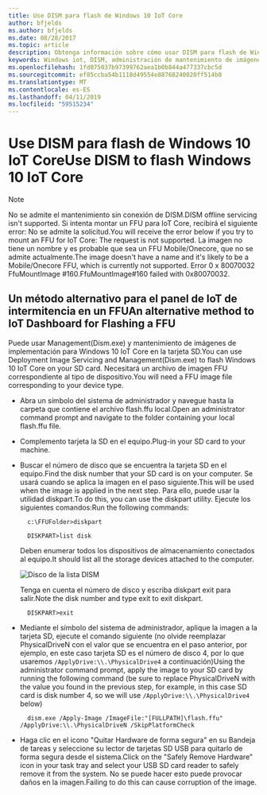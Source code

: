 ```yaml
---
title: Use DISM para flash de Windows 10 IoT Core
author: bfjelds
ms.author: bfjelds
ms.date: 08/28/2017
ms.topic: article
description: Obtenga información sobre cómo usar DISM para flash de Windows 10 IoT Core en un tarjeta SD micro.
keywords: Windows iot, DISM, administración de mantenimiento de imágenes implementación, tarjeta SD, flash, sistema operativo
ms.openlocfilehash: 1fd075037b97399762aea1b0b844a477337cbc5d
ms.sourcegitcommit: ef85ccba54b1118d49554e88768240020ff514b0
ms.translationtype: MT
ms.contentlocale: es-ES
ms.lasthandoff: 04/11/2019
ms.locfileid: "59515234"
---
```

# <a name="use-dism-to-flash-windows-10-iot-core"></a><span data-ttu-id="de062-104">Use DISM para flash de Windows 10 IoT Core</span><span class="sxs-lookup"><span data-stu-id="de062-104">Use DISM to flash Windows 10 IoT Core</span></span>

> [!NOTE]
> <span data-ttu-id="de062-105">No se admite el mantenimiento sin conexión de DISM.</span><span class="sxs-lookup"><span data-stu-id="de062-105">DISM offline servicing isn't supported.</span></span> <span data-ttu-id="de062-106">Si intenta montar un FFU para IoT Core, recibirá el siguiente error: No se admite la solicitud.</span><span class="sxs-lookup"><span data-stu-id="de062-106">You will receive the error below if you try to mount an FFU for IoT Core: The request is not supported.</span></span>
> <span data-ttu-id="de062-107">La imagen no tiene un nombre y es probable que sea un FFU Mobile/Onecore, que no se admite actualmente.</span><span class="sxs-lookup"><span data-stu-id="de062-107">The image doesn't have a name and it's likely to be a Mobile/Onecore FFU, which is currently not supported.</span></span>
> <span data-ttu-id="de062-108">Error 0 x 80070032 FfuMountImage #160.</span><span class="sxs-lookup"><span data-stu-id="de062-108">FfuMountImage#160 failed with 0x80070032.</span></span>

## <a name="an-alternative-method-to-iot-dashboard-for-flashing-a-ffu"></a><span data-ttu-id="de062-109">Un método alternativo para el panel de IoT de intermitencia en un FFU</span><span class="sxs-lookup"><span data-stu-id="de062-109">An alternative method to IoT Dashboard for Flashing a FFU</span></span>

<span data-ttu-id="de062-110">Puede usar Management(Dism.exe) y mantenimiento de imágenes de implementación para Windows 10 IoT Core en la tarjeta SD.</span><span class="sxs-lookup"><span data-stu-id="de062-110">You can use Deployment Image Servicing and Management(Dism.exe) to flash Windows 10 IoT Core on your SD card.</span></span> <span data-ttu-id="de062-111">Necesitará un archivo de imagen FFU correspondiente al tipo de dispositivo.</span><span class="sxs-lookup"><span data-stu-id="de062-111">You will need a FFU image file corresponding to your device type.</span></span> 

* <span data-ttu-id="de062-112">Abra un símbolo del sistema de administrador y navegue hasta la carpeta que contiene el archivo flash.ffu local.</span><span class="sxs-lookup"><span data-stu-id="de062-112">Open an administrator command prompt and navigate to the folder containing your local flash.ffu file.</span></span>

* <span data-ttu-id="de062-113">Complemento tarjeta la SD en el equipo.</span><span class="sxs-lookup"><span data-stu-id="de062-113">Plug-in your SD card to your machine.</span></span> 

* <span data-ttu-id="de062-114">Buscar el número de disco que se encuentra la tarjeta SD en el equipo.</span><span class="sxs-lookup"><span data-stu-id="de062-114">Find the disk number that your SD card is on your computer.</span></span>  <span data-ttu-id="de062-115">Se usará cuando se aplica la imagen en el paso siguiente.</span><span class="sxs-lookup"><span data-stu-id="de062-115">This will be used when the image is applied in the next step.</span></span>  <span data-ttu-id="de062-116">Para ello, puede usar la utilidad diskpart.</span><span class="sxs-lookup"><span data-stu-id="de062-116">To do this, you can use the diskpart utility.</span></span>  <span data-ttu-id="de062-117">Ejecute los siguientes comandos:</span><span class="sxs-lookup"><span data-stu-id="de062-117">Run the following commands:</span></span>

        c:\FFUFolder>diskpart

        DISKPART>list disk

    <span data-ttu-id="de062-118">Deben enumerar todos los dispositivos de almacenamiento conectados al equipo.</span><span class="sxs-lookup"><span data-stu-id="de062-118">It should list all the storage devices attached to the computer.</span></span> 

    ![Disco de la lista DISM](../media/Dism/DiskpartListDisk.png)

    <span data-ttu-id="de062-120">Tenga en cuenta el número de disco y escriba diskpart exit para salir.</span><span class="sxs-lookup"><span data-stu-id="de062-120">Note the disk number and type exit to exit diskpart.</span></span> 

        DISKPART>exit

* <span data-ttu-id="de062-121">Mediante el símbolo del sistema de administrador, aplique la imagen a la tarjeta SD, ejecute el comando siguiente (no olvide reemplazar PhysicalDriveN con el valor que se encuentra en el paso anterior, por ejemplo, en este caso tarjeta SD es el número de disco 4, por lo que usaremos `/ApplyDrive:\\.\PhysicalDrive4` a continuación)</span><span class="sxs-lookup"><span data-stu-id="de062-121">Using the administrator command prompt, apply the image to your SD card by running the following command (be sure to replace PhysicalDriveN with the value you found in the previous step, for example, in this case SD card is disk number 4, so we will use  `/ApplyDrive:\\.\PhysicalDrive4` below)</span></span>

        dism.exe /Apply-Image /ImageFile:"[FULLPATH]\flash.ffu" /ApplyDrive:\\.\PhysicalDriveN /SkipPlatformCheck

* <span data-ttu-id="de062-122">Haga clic en el icono "Quitar Hardware de forma segura" en su Bandeja de tareas y seleccione su lector de tarjetas SD USB para quitarlo de forma segura desde el sistema.</span><span class="sxs-lookup"><span data-stu-id="de062-122">Click on the "Safely Remove Hardware" icon in your task tray and select your USB SD card reader to safely remove it from the system.</span></span>  <span data-ttu-id="de062-123">No se puede hacer esto puede provocar daños en la imagen.</span><span class="sxs-lookup"><span data-stu-id="de062-123">Failing to do this can cause corruption of the image.</span></span>
